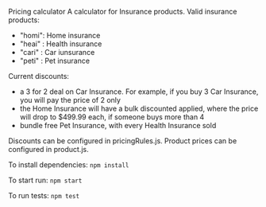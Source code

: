 Pricing calculator
A calculator for Insurance products.
Valid insurance products:     
- "homi": Home insurance
- "heai" : Health insurance
- "cari" : Car iunsurance
- "peti" : Pet insurance
 
 Current discounts: 
- a 3 for 2 deal on Car Insurance. For example, if you buy 3 Car Insurance, you will pay the price of 2 only
- the Home Insurance will have a bulk discounted applied, where the price will drop to $499.99 each, if someone buys more than 4
- bundle free Pet Insurance, with every Health Insurance sold

Discounts can be configured in pricingRules.js.
Product prices can be configured in product.js.

To install dependencies:
`npm install`

To start run:
`npm start`

To run tests:
`npm test`